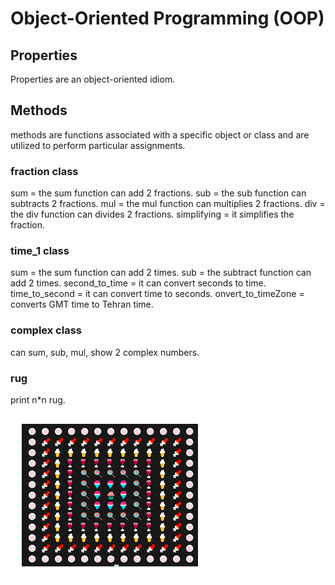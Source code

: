 # Object-Oriented Programming (OOP)

## Properties
Properties are an object-oriented idiom.

## Methods
methods are functions associated with a specific object or class and are utilized to perform particular assignments.

### fraction class
sum = the sum function can add 2 fractions.
sub = the sub function can subtracts 2 fractions.
mul = the mul function can multiplies 2 fractions.
div = the div function can divides 2 fractions.
simplifying = it simplifies the fraction.

### time_1 class
sum = the sum function can add 2 times. 
sub = the subtract function can add 2 times. 
second_to_time = it can convert seconds to time.
time_to_second = it can convert time to seconds.
onvert_to_timeZone = converts GMT time to Tehran time.

### complex class
can sum, sub, mul, show 2 complex numbers.

### rug
print n*n rug.

![screen shot](assignment_11/Rug/rug_result.png)
